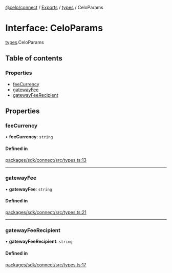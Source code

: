 [@celo/connect](../README.md) / [Exports](../modules.md) / [types](../modules/types.md) / CeloParams

# Interface: CeloParams

[types](../modules/types.md).CeloParams

## Table of contents

### Properties

- [feeCurrency](types.CeloParams.md#feecurrency)
- [gatewayFee](types.CeloParams.md#gatewayfee)
- [gatewayFeeRecipient](types.CeloParams.md#gatewayfeerecipient)

## Properties

### feeCurrency

• **feeCurrency**: `string`

#### Defined in

[packages/sdk/connect/src/types.ts:13](https://github.com/celo-org/developer-tooling/blob/master/packages/sdk/connect/src/types.ts#L13)

___

### gatewayFee

• **gatewayFee**: `string`

#### Defined in

[packages/sdk/connect/src/types.ts:21](https://github.com/celo-org/developer-tooling/blob/master/packages/sdk/connect/src/types.ts#L21)

___

### gatewayFeeRecipient

• **gatewayFeeRecipient**: `string`

#### Defined in

[packages/sdk/connect/src/types.ts:17](https://github.com/celo-org/developer-tooling/blob/master/packages/sdk/connect/src/types.ts#L17)
